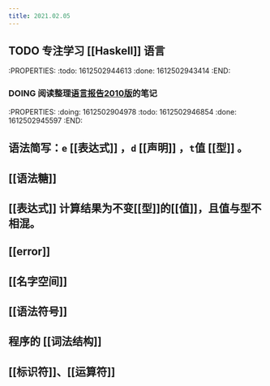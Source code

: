 ```yaml
---
title: 2021.02.05
---
```


## TODO 专注学习 [[Haskell]] 语言
:PROPERTIES:
:todo: 1612502944613
:done: 1612502943414
:END:
### DOING 阅读整理[语言报告2010版](https://www.haskell.org/onlinereport/haskell2010/haskellpa1.html)的笔记
:PROPERTIES:
:doing: 1612502904978
:todo: 1612502946854
:done: 1612502945597
:END:
## 语法简写：`e` [[表达式]] ，`d` [[声明]] ，`t`值 [[型]] 。
## [[语法糖]]
## [[表达式]] 计算结果为不变[[型]]的[[值]]，且值与型不相混。
## [[error]]
## [[名字空间]]
## [[语法符号]]
## 程序的 [[词法结构]]
## [[标识符]]、[[运算符]]
##
